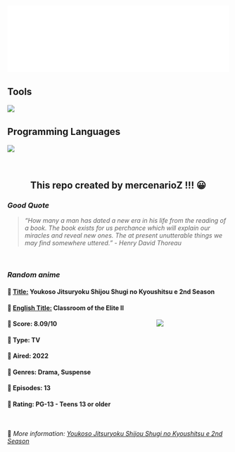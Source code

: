 
<img src="svg/nai.svg" />

<p>
  <h2>Tools</h2>
  <a href="https://skillicons.dev">
    <img src="https://skillicons.dev/icons?i=git,bash,vim,ubuntu,tensorflow,pytorch,docker,raspberrypi" />
  </a>

  <br />

  <h2>Programming Languages</h2>

  <a href="https://skillicons.dev">
    <img src="https://skillicons.dev/icons?i=python,c,cpp" />
  </a>
</p>

<br />

<h2 align="center">This repo created by mercenarioZ !!! 😀</h2>
<h3><i>Good Quote</i></h3>

<blockquote>
<i>
“How many a man has dated a new era in his life from the reading of a book. The book exists for us perchance which will explain our miracles and reveal new ones. The at present unutterable things we may find somewhere uttered.” - Henry David Thoreau 
</i>
</blockquote>

<br />

<h3><i>Random anime</i></h3>

<h4>
  <strong>🥭 <u>Title:</u></strong> Youkoso Jitsuryoku Shijou Shugi no Kyoushitsu e 2nd Season
</h4>

<h4>🌿 <u>English Title:</u> Classroom of the Elite II</h4>

<img align="right" width="165" src=https://cdn.myanimelist.net/images/anime/1010/124180.jpg />

<h4>🌱 Score: 8.09/10</h4>

<h4>🌲 Type: TV</h4>

<h4>🌴 Aired: 2022</h4>

<h4>🌵 Genres: Drama, Suspense</h4>

<h4>🥑 Episodes: 13</h4>

<h4>🍏 Rating: PG-13 - Teens 13 or older</h4>

<br />

🍂 *More information: [Youkoso Jitsuryoku Shijou Shugi no Kyoushitsu e 2nd Season](https://myanimelist.net/anime/51096/Youkoso_Jitsuryoku_Shijou_Shugi_no_Kyoushitsu_e_2nd_Season)*
    